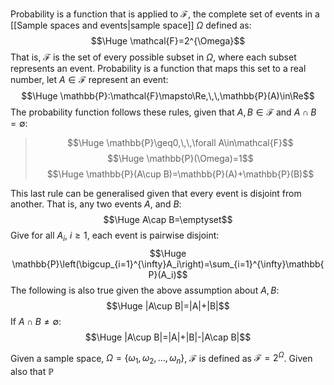 
Probability is a function that is applied to $\mathcal{F}$, the complete set of events in a [[Sample spaces and events|sample space]] $\Omega$ defined as:
$$\Huge \mathcal{F}=2^{\Omega}$$
That is, $\mathcal{F}$ is the set of every possible subset in $\Omega$, where each subset represents an event. Probability is a function that maps this set to a real number, let $A\in\mathcal{F}$ represent an event:
$$\Huge \mathbb{P}:\mathcal{F}\mapsto\Re,\,\,\mathbb{P}(A)\in\Re$$
The probability function follows these rules, given that $A,B\in\mathcal{F}$ and $A\cap B=\emptyset$:
>$$\Huge \mathbb{P}\geq0,\,\,\forall A\in\mathcal{F}$$
>$$\Huge \mathbb{P}(\Omega)=1$$
>$$\Huge \mathbb{P}(A\cup B)=\mathbb{P}(A)+\mathbb{P}(B)$$

This last rule can be generalised given that every event is disjoint from another. That is, any two events $A$, and $B$:
$$\Huge A\cap B=\emptyset$$
Give for all $A_i$, $i\geq 1$, each event is pairwise disjoint:
$$\Huge \mathbb{P}\left(\bigcup_{i=1}^{\infty}A_i\right)=\sum_{i=1}^{\infty}\mathbb{P}(A_i)$$
The following is also true given the above assumption about $A,B$:
$$\Huge |A\cup B|=|A|+|B|$$
If $A\cap B\neq\emptyset$:
$$\Huge |A\cup B|=|A|+|B|-|A\cap B|$$

Given a sample space, $\Omega=\{\omega _1, \omega_2,\dots,\omega_n\}$, $\mathcal{F}$ is defined as $\mathcal{F}=2^{\Omega}$. Given also that $\mathbb{P}$